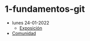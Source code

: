 # 1-fundamentos-git

- lunes 24-01-2022     
  - [Exposición](https://escuela.it/)
- [Comunidad](https://escuela.it/)


